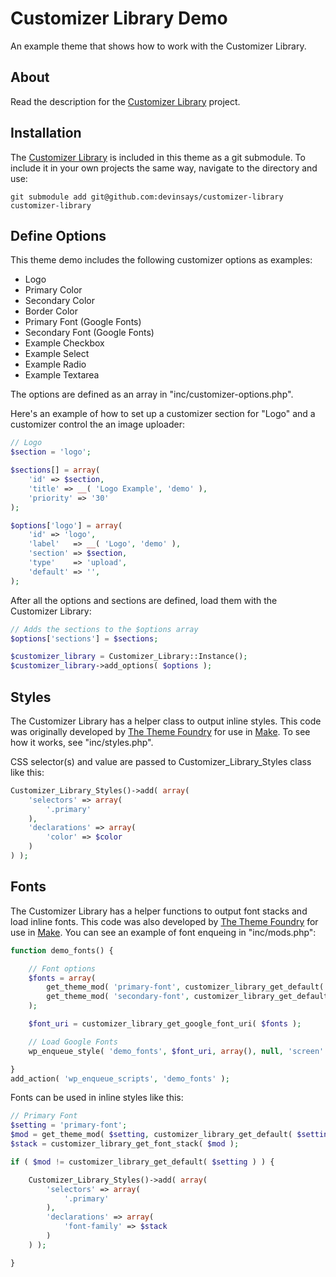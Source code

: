 # Customizer Library Demo

An example theme that shows how to work with the Customizer Library.

## About

Read the description for the [Customizer Library](https://github.com/devinsays/customizer-library) project.

## Installation

The [Customizer Library](https://github.com/devinsays/customizer-library) is included in this theme as a git submodule.  To include it in your own projects the same way, navigate to the directory and use:

`git submodule add git@github.com:devinsays/customizer-library customizer-library`

## Define Options

This theme demo includes the following customizer options as examples:

* Logo
* Primary Color
* Secondary Color
* Border Color
* Primary Font (Google Fonts)
* Secondary Font (Google Fonts)
* Example Checkbox
* Example Select
* Example Radio
* Example Textarea

The options are defined as an array in "inc/customizer-options.php".

Here's an example of how to set up a customizer section for "Logo" and a customizer control the an image uploader:

~~~php
// Logo
$section = 'logo';

$sections[] = array(
	'id' => $section,
	'title' => __( 'Logo Example', 'demo' ),
	'priority' => '30'
);

$options['logo'] = array(
	'id' => 'logo',
	'label'   => __( 'Logo', 'demo' ),
	'section' => $section,
	'type'    => 'upload',
	'default' => '',
);
~~~

After all the options and sections are defined, load them with the Customizer Library:

~~~php
// Adds the sections to the $options array
$options['sections'] = $sections;

$customizer_library = Customizer_Library::Instance();
$customizer_library->add_options( $options );
~~~

## Styles

The Customizer Library has a helper class to output inline styles.  This code was originally developed by [The Theme Foundry](https://thethemefoundry.com/) for use in [Make](https://thethemefoundry.com/wordpress-themes/make/).  To see how it works, see "inc/styles.php".

CSS selector(s) and value are passed to Customizer_Library_Styles class like this:

~~~php
Customizer_Library_Styles()->add( array(
	'selectors' => array(
		'.primary'
	),
	'declarations' => array(
		'color' => $color
	)
) );
~~~

## Fonts

The Customizer Library has a helper functions to output font stacks and load inline fonts.  This code was also developed by [The Theme Foundry](https://thethemefoundry.com/) for use in [Make](https://thethemefoundry.com/wordpress-themes/make/).  You can see an example of font enqueing in "inc/mods.php":

~~~php
function demo_fonts() {

	// Font options
	$fonts = array(
		get_theme_mod( 'primary-font', customizer_library_get_default( 'primary-font' ) ),
		get_theme_mod( 'secondary-font', customizer_library_get_default( 'secondary-font' ) )
	);

	$font_uri = customizer_library_get_google_font_uri( $fonts );

	// Load Google Fonts
	wp_enqueue_style( 'demo_fonts', $font_uri, array(), null, 'screen' );

}
add_action( 'wp_enqueue_scripts', 'demo_fonts' );
~~~

Fonts can be used in inline styles like this:

~~~php
// Primary Font
$setting = 'primary-font';
$mod = get_theme_mod( $setting, customizer_library_get_default( $setting ) );
$stack = customizer_library_get_font_stack( $mod );

if ( $mod != customizer_library_get_default( $setting ) ) {

	Customizer_Library_Styles()->add( array(
		'selectors' => array(
			'.primary'
		),
		'declarations' => array(
			'font-family' => $stack
		)
	) );

}
~~~